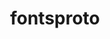 ---
title: "fontsproto"
layout: cache
categories: [package, develop-2025-04-06]
meta: {"compilers": ["none"], "num_specs": 4, "num_specs_by_stack": {"data-vis-sdk": 1, "developer-tools-aarch64-linux-gnu": 1, "developer-tools-x86_64_v3-linux-gnu": 1, "e4s": 1, "hep": 1, "root": 4}, "oss": ["centos7", "rhel8", "ubuntu20.04", "ubuntu22.04"], "platforms": ["linux"], "stacks": ["data-vis-sdk", "developer-tools-aarch64-linux-gnu", "developer-tools-x86_64_v3-linux-gnu", "e4s", "hep", "root"], "targets": ["aarch64", "x86_64_v3"], "versions": ["2.1.3"]}
spec_details: [{"compiler": "none", "hash": "6wsmzruxo4irovkrbx4jtticgiqtujsy", "os": "ubuntu20.04", "platform": "linux", "size": "-", "stacks": ["data-vis-sdk", "root"], "target": "x86_64_v3", "variants": ["build_system=autotools"], "versions": ["2.1.3"]}, {"compiler": "none", "hash": "7dpbjscmphkvwfc3pxua3ihazkr3sgnl", "os": "centos7", "platform": "linux", "size": "-", "stacks": ["developer-tools-x86_64_v3-linux-gnu", "root"], "target": "x86_64_v3", "variants": ["build_system=autotools"], "versions": ["2.1.3"]}, {"compiler": "none", "hash": "crgi3kxhvh6zveynaascmeljnlngelaw", "os": "rhel8", "platform": "linux", "size": "-", "stacks": ["developer-tools-aarch64-linux-gnu", "root"], "target": "aarch64", "variants": ["build_system=autotools"], "versions": ["2.1.3"]}, {"compiler": "none", "hash": "htfk5ymiz4b6fusmcoiuizyrm75gbvqy", "os": "ubuntu22.04", "platform": "linux", "size": "-", "stacks": ["e4s", "hep", "root"], "target": "x86_64_v3", "variants": ["build_system=autotools"], "versions": ["2.1.3"]}]
---